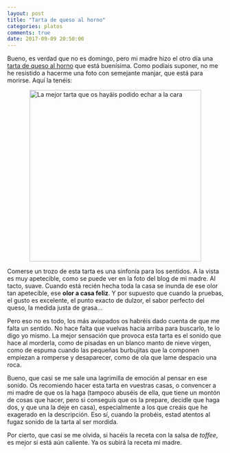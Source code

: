 ```yaml
---
layout: post
title: "Tarta de queso al horno"
categories: platos
comments: true
date: 2017-09-09 20:50:00
---
```


Bueno, es verdad que no es domingo, pero mi madre hizo el otro día una [tarta de queso al horno](https://recetasdemaca.wordpress.com/2017/09/09/tarta-de-queso-caliente/) que está buenísima. Como podíais suponer, no me he resistido a hacerme una foto con semejante manjar, que está para morirse. Aquí la tenéis:

<img src="{{ site.url }}/assets/img/tarta_de_queso_caliente.jpg" alt="La mejor tarta que os hayáis podido echar a la cara" title="La mejor tarta que os hayáis podido echar a la cara" style="width: 400px;margin-left: auto; margin-right: auto; display: block;"/>

Comerse un trozo de esta tarta es una sinfonía para los sentidos. A la vista es muy apetecible, como se puede ver en la foto del blog de mi madre. Al tacto, suave. Cuando está recién hecha toda la casa se inunda de ese olor tan apetecible, ese __olor a casa feliz__. Y por supuesto que cuando la pruebas, el gusto es excelente, el punto exacto de dulzor, el sabor perfecto del queso, la medida justa de grasa...

Pero eso no es todo, los más avispados os habréis dado cuenta de que me falta un sentido. No hace falta que vuelvas hacia arriba para buscarlo, te lo digo yo mismo. La mejor sensación que provoca esta tarta es el sonido que hace al morderla, como de pisadas en un blanco manto de nieve virgen, como de espuma cuando las pequeñas burbujitas que la componen empiezan a romperse y desaparecer, como de ola que lame despacio una roca.

Bueno, que casi se me sale una lagrimilla de emoción al pensar en ese sonido. Os recomiendo hacer esta tarta en vuestras casas, o convencer a mi madre de que os la haga (tampoco abuséis de ella, que tiene un montón de cosas que hacer, pero si conseguís que os la prepare, decidle que haga dos, y que una la deje en casa), especialmente a los que creáis que he exagerado en la descripción. Eso sí, cuando la probéis, estad atentos al fugaz sonido de la tarta al ser mordida.

Por cierto, que casi se me olvida, si hacéis la receta con la salsa de _toffee_, es mejor si está aún caliente. Ya os subirá la receta mi madre.